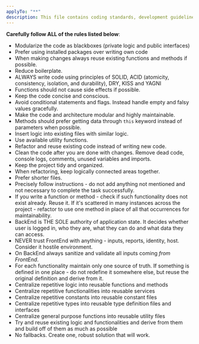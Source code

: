 ```yaml
---
applyTo: "**"
description: This file contains coding standards, development guidelines, set of good practices and such. It should be applied to all code files in the project.
---
```

**Carefully follow ALL of the rules listed below**:
- Modularize the code as blackboxes (private logic and public interfaces)
- Prefer using installed packages over writing own code
- When making changes always reuse existing functions and methods if possible.
- Reduce boilerplate.
- ALWAYS write code using principles of SOLID, ACID (atomicity, consistency, isolation, and durability), DRY, KISS and YAGNI
- Functions should not cause side effects if possible.
- Keep the code concise and conscious.
- Avoid conditional statements and flags. Instead handle empty and falsy values gracefully.
- Make the code and architecture modular and highly maintainable.
- Methods should prefer getting data through `this` keyword instead of parameters when possible.
- Insert logic into existing files with similar logic.
- Use available utility functions.
- Refactor and reuse existing code instead of writing new code.
- Clean the code after you are done with changes. Remove dead code, console logs, comments, unused variables and imports.
- Keep the project tidy and organized.
- When refactoring, keep logically connected areas together.
- Prefer shorter files.
- Precisely follow instructions - do not add anything not mentioned and not necessary to complete the task successfully.
- If you write a function or method - check if such functionality does not exist already. Reuse it. If it's scattered in many instances across the project - refactor to use one method in place of all that occurrences for maintainability.
- BackEnd is THE SOLE authority of application state. It decides whether user is logged in, who they are, what they can do and what data they can access.
- NEVER trust FrontEnd with anything - inputs, reports, identity, host. Consider it hostile environment.
- On BackEnd always sanitize and validate all inputs coming *from FrontEnd*.
- For each functionality maintain only one source of truth. If something is defined in one place - do not redefine it somewhere else, but reuse the original definition and derive from it.
- Centralize repetitive logic into reusable functions and methods
- Centralize repetitive functionalities into reusable services
- Centralize repetitive constants into reusable constant files
- Centralize repetitive types into reusable type definition files and interfaces
- Centralize general purpose functions into reusable utility files
- Try and reuse existing logic and functionalities and derive from them and build off of them as much as possible
- No fallbacks. Create one, robust solution that will work.
